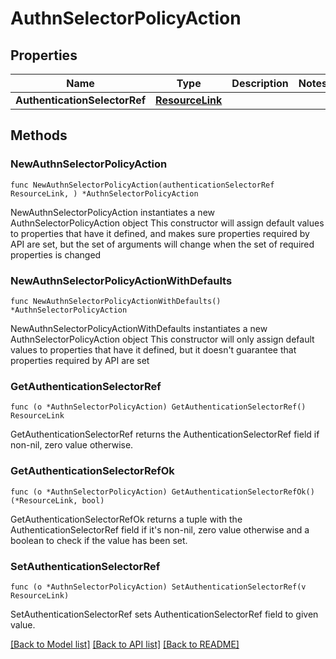 # AuthnSelectorPolicyAction

## Properties

Name | Type | Description | Notes
------------ | ------------- | ------------- | -------------
**AuthenticationSelectorRef** | [**ResourceLink**](ResourceLink.md) |  | 

## Methods

### NewAuthnSelectorPolicyAction

`func NewAuthnSelectorPolicyAction(authenticationSelectorRef ResourceLink, ) *AuthnSelectorPolicyAction`

NewAuthnSelectorPolicyAction instantiates a new AuthnSelectorPolicyAction object
This constructor will assign default values to properties that have it defined,
and makes sure properties required by API are set, but the set of arguments
will change when the set of required properties is changed

### NewAuthnSelectorPolicyActionWithDefaults

`func NewAuthnSelectorPolicyActionWithDefaults() *AuthnSelectorPolicyAction`

NewAuthnSelectorPolicyActionWithDefaults instantiates a new AuthnSelectorPolicyAction object
This constructor will only assign default values to properties that have it defined,
but it doesn't guarantee that properties required by API are set

### GetAuthenticationSelectorRef

`func (o *AuthnSelectorPolicyAction) GetAuthenticationSelectorRef() ResourceLink`

GetAuthenticationSelectorRef returns the AuthenticationSelectorRef field if non-nil, zero value otherwise.

### GetAuthenticationSelectorRefOk

`func (o *AuthnSelectorPolicyAction) GetAuthenticationSelectorRefOk() (*ResourceLink, bool)`

GetAuthenticationSelectorRefOk returns a tuple with the AuthenticationSelectorRef field if it's non-nil, zero value otherwise
and a boolean to check if the value has been set.

### SetAuthenticationSelectorRef

`func (o *AuthnSelectorPolicyAction) SetAuthenticationSelectorRef(v ResourceLink)`

SetAuthenticationSelectorRef sets AuthenticationSelectorRef field to given value.



[[Back to Model list]](../README.md#documentation-for-models) [[Back to API list]](../README.md#documentation-for-api-endpoints) [[Back to README]](../README.md)


